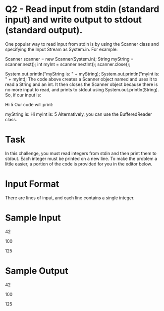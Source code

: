 # Q2 -  Read input from stdin (standard input) and write output to stdout (standard output).
One popular way to read input from stdin is by using the Scanner class and specifying the Input Stream as System.in. For example:

Scanner scanner = new Scanner(System.in);
String myString = scanner.next();
int myInt = scanner.nextInt();
scanner.close();

System.out.println("myString is: " + myString);
System.out.println("myInt is: " + myInt);
The code above creates a Scanner object named  and uses it to read a String and an int. It then closes the Scanner object because 
there is no more input to read, and prints to stdout using System.out.println(String). So, 
if our input is:

Hi 5
Our code will print:

myString is: Hi
myInt is: 5
Alternatively, you can use the BufferedReader class.

# Task
In this challenge, you must read  integers from stdin and then print them to stdout. Each integer must be printed on a new line. 
To make the problem a little easier, a portion of the code is provided for you in the editor below.

# Input Format
There are  lines of input, and each line contains a single integer.

# Sample Input
42

100

125
# Sample Output
42

100

125
